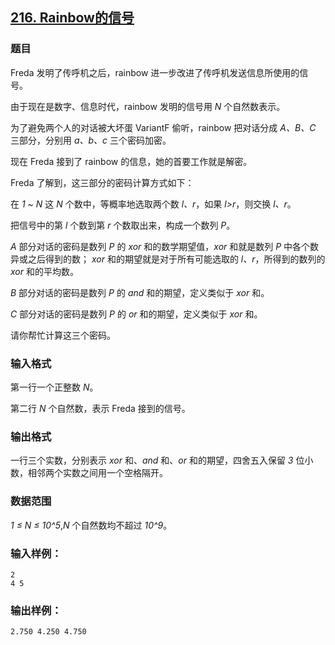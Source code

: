 ## [216. Rainbow的信号](https://www.acwing.com/problem/content/218/)

### 题目

Freda 发明了传呼机之后，rainbow 进一步改进了传呼机发送信息所使用的信号。

由于现在是数字、信息时代，rainbow 发明的信号用 *N* 个自然数表示。

为了避免两个人的对话被大坏蛋 VariantF 偷听，rainbow 把对话分成 *A、B、C* 三部分，分别用 *a、b、c* 三个密码加密。

现在 Freda 接到了 rainbow 的信息，她的首要工作就是解密。

Freda 了解到，这三部分的密码计算方式如下：

在 *1 ~ N* 这 *N* 个数中，等概率地选取两个数 *l、r*，如果 *l>r*，则交换 *l、r*。

把信号中的第 *l* 个数到第 *r* 个数取出来，构成一个数列 *P*。

*A* 部分对话的密码是数列 *P* 的 *xor* 和的数学期望值，*xor* 和就是数列 *P* 中各个数异或之后得到的数； *xor* 和的期望就是对于所有可能选取的 *l、r*，所得到的数列的 *xor* 和的平均数。

*B* 部分对话的密码是数列 *P* 的 *and* 和的期望，定义类似于 *xor* 和。

*C* 部分对话的密码是数列 *P* 的 *or* 和的期望，定义类似于 *xor* 和。

请你帮忙计算这三个密码。

### 输入格式

第一行一个正整数 *N*。

第二行 *N* 个自然数，表示 Freda 接到的信号。

### 输出格式

一行三个实数，分别表示 *xor* 和、*and* 和、*or* 和的期望，四舍五入保留 *3* 位小数，相邻两个实数之间用一个空格隔开。

### 数据范围

*1 ≤ N ≤ 10^5*,*N* 个自然数均不超过 *10^9*。

### 输入样例：

```
2
4 5
```

### 输出样例：

```
2.750 4.250 4.750
```
